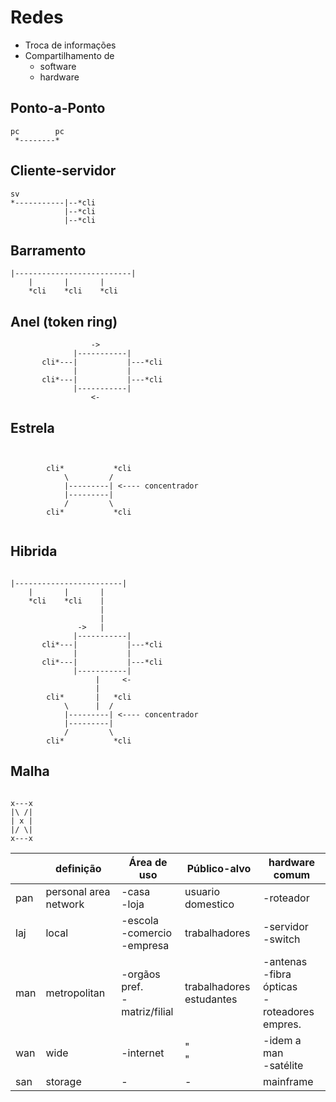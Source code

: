 Redes 
===

* Troca de informações 
* Compartilhamento de 
    - software
    - hardware

Ponto-a-Ponto
---

```
pc        pc
 *--------*
```

Cliente-servidor
---

``` 
sv
*-----------|--*cli
            |--*cli
            |--*cli
```
Barramento
---

```
|--------------------------|
    |       |       |
    *cli    *cli    *cli

```   


Anel (token ring)
---

```
                  ->        
              |-----------|
       cli*---|           |---*cli
              |           |
       cli*---|           |---*cli
              |-----------|
                  <-
```

Estrela
---

```


        cli*           *cli
            \         /
            |---------| <---- concentrador
            |---------|
            /         \
        cli*           *cli
                  
```

Hibrida
---

```

|------------------------|
    |       |       |
    *cli    *cli    |
                    |
                    |
               ->   |
              |-----------|
       cli*---|           |---*cli
              |           |
       cli*---|           |---*cli
              |-----------|
                   |     <-
                   |                    
        cli*       |   *cli
            \      |  /
            |---------| <---- concentrador
            |---------|
            /         \
        cli*           *cli
```

Malha
---

```

x---x
|\ /|
| x |
|/ \|
x---x

```
|   |definição|Área de uso|Público-alvo|hardware comum|
|---|---|---|---|---|
|pan|personal area network|-casa<br>-loja|usuario domestico|-roteador|
|laj|local|-escola<br>-comercio<br>-empresa|trabalhadores|-servidor<br>-switch|
|man|metropolitan|-orgãos pref.<br>-matriz/filial|trabalhadores<br>estudantes|-antenas<br>-fibra ópticas<br>-roteadores empres.|
|wan|wide|-internet|"<br>"|-idem a man<br>-satélite|
|san|storage|-|-|mainframe|